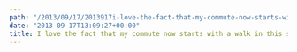 ```yaml
---
path: "/2013/09/17/2013917i-love-the-fact-that-my-commute-now-starts-with-a-walk-in-this-small-park-at-training-field-view-on-path/" 
date: "2013-09-17T13:09:27+00:00" 
title: I love the fact that my commute now starts with a walk in this small park at Training Field – View on Path.
---
```

<img src="https://i1.wp.com/technovangelist.com/wp-content/uploads/sites/3/2013/09/img1.jpg?w=1080" alt="" data-recalc-dims="1" />